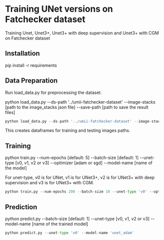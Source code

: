 # Training UNet versions on Fatchecker dataset

Training Unet, Unet3+, Unet3+ with deep supervision and Unet3+ with CGM on Fatchecker dataset

## Installation

pip install -r requirements

## Data Preparation

Run load_data.py for preprocessing the dataset.

python load_data.py --ds-path '../umii-fatchecker-dataset' --image-stacks [path to the image_stacks json file] --save-path [path to save the result files]

```python
python load_data.py --ds-path '../umii-fatchecker-dataset' --image-stacks '../image_stacks' --save-path '../data'
```

This creates dataframes for training and testing images paths.

## Training

python train.py --num-epochs [default: 5] --batch-size [default: 1] --unet-type [v0, v1, v2 or v3] --optimizer [adam or sgd] --model-name [name of the model]

For unet-type, v0 is for UNet, v1 is for UNet3+, v2 is for UNet3+ with deep supervision and v3 is for UNet3+ with CGM.

```python
python train.py --num-epochs 200 --batch-size 10 --unet-type 'v0' --optimizer 'adam' --model-name 'unet_adam'
```

## Prediction

python predict.py --batch-size [default: 1] --unet-type [v0, v1, v2 or v3] --model-name [name of the trained model]

```python
python predict.py --unet-type 'v0' --model-name 'unet_adam'
```